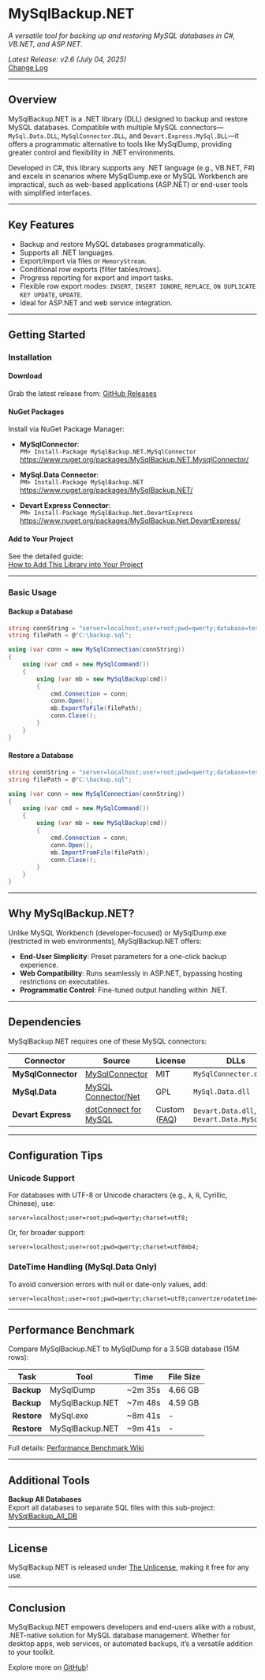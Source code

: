 # MySqlBackup.NET

*A versatile tool for backing up and restoring MySQL databases in C#, VB.NET, and ASP.NET.*

*Latest Release: v2.6 (July 04, 2025)*  
[Change Log](https://github.com/MySqlBackupNET/MySqlBackup.Net/wiki/Change-Log)

---

## Overview

MySqlBackup.NET is a .NET library (DLL) designed to backup and restore MySQL databases. Compatible with multiple MySQL connectors—`MySql.Data.DLL`, `MySqlConnector.DLL`, and `Devart.Express.MySql.DLL`—it offers a programmatic alternative to tools like MySqlDump, providing greater control and flexibility in .NET environments.

Developed in C#, this library supports any .NET language (e.g., VB.NET, F#) and excels in scenarios where MySqlDump.exe or MySQL Workbench are impractical, such as web-based applications (ASP.NET) or end-user tools with simplified interfaces.

---

## Key Features

- Backup and restore MySQL databases programmatically.
- Supports all .NET languages.
- Export/import via files or `MemoryStream`.
- Conditional row exports (filter tables/rows).
- Progress reporting for export and import tasks.
- Flexible row export modes: `INSERT`, `INSERT IGNORE`, `REPLACE`, `ON DUPLICATE KEY UPDATE`, `UPDATE`.
- Ideal for ASP.NET and web service integration.

---

## Getting Started

### Installation

#### Download
Grab the latest release from: [GitHub Releases](https://github.com/MySqlBackupNET/MySqlBackup.Net/releases)

#### NuGet Packages
Install via NuGet Package Manager:

- **MySqlConnector**:  
  `PM> Install-Package MySqlBackup.NET.MySqlConnector`  
  https://www.nuget.org/packages/MySqlBackup.NET.MysqlConnector/
  
- **MySql.Data Connector**:  
  `PM> Install-Package MySqlBackup.NET`  
  https://www.nuget.org/packages/MySqlBackup.NET/

- **Devart Express Connector**:  
  `PM> Install-Package MySqlBackup.Net.DevartExpress`  
  https://www.nuget.org/packages/MySqlBackup.Net.DevartExpress/

#### Add to Your Project
See the detailed guide:  
[How to Add This Library into Your Project](https://github.com/MySqlBackupNET/MySqlBackup.Net/wiki/How-to-Add-This-Library-into-Your-Project)

---

### Basic Usage

#### Backup a Database
```csharp
string connString = "server=localhost;user=root;pwd=qwerty;database=test;";
string filePath = @"C:\backup.sql";

using (var conn = new MySqlConnection(connString))
{
    using (var cmd = new MySqlCommand())
    {
        using (var mb = new MySqlBackup(cmd))
        {
            cmd.Connection = conn;
            conn.Open();
            mb.ExportToFile(filePath);
            conn.Close();
        }
    }
}
```

#### Restore a Database
```csharp
string connString = "server=localhost;user=root;pwd=qwerty;database=test;";
string filePath = @"C:\backup.sql";

using (var conn = new MySqlConnection(connString))
{
    using (var cmd = new MySqlCommand())
    {
        using (var mb = new MySqlBackup(cmd))
        {
            cmd.Connection = conn;
            conn.Open();
            mb.ImportFromFile(filePath);
            conn.Close();
        }
    }
}
```

---

## Why MySqlBackup.NET?

Unlike MySQL Workbench (developer-focused) or MySqlDump.exe (restricted in web environments), MySqlBackup.NET offers:

- **End-User Simplicity**: Preset parameters for a one-click backup experience.
- **Web Compatibility**: Runs seamlessly in ASP.NET, bypassing hosting restrictions on executables.
- **Programmatic Control**: Fine-tuned output handling within .NET.

---

## Dependencies

MySqlBackup.NET requires one of these MySQL connectors:

| Connector             | Source                                      | License       | DLLs                     |
|-----------------------|---------------------------------------------|---------------|--------------------------|
| **MySqlConnector**    | [MySqlConnector](https://mysqlconnector.net/) | MIT           | `MySqlConnector.dll`     |
| **MySql.Data**        | [MySQL Connector/Net](http://www.mysql.com/downloads/connector/net/) | GPL           | `MySql.Data.dll`         |
| **Devart Express**    | [dotConnect for MySQL](https://www.devart.com/dotconnect/mysql/)     | Custom ([FAQ](https://www.devart.com/dotconnect/mysql/licensing-faq.html)) | `Devart.Data.dll`, `Devart.Data.MySql.dll` |


---

## Configuration Tips

### Unicode Support
For databases with UTF-8 or Unicode characters (e.g., `À`, `Ñ`, Cyrillic, Chinese), use:
```
server=localhost;user=root;pwd=qwerty;charset=utf8;
```
Or, for broader support:
```
server=localhost;user=root;pwd=qwerty;charset=utf8mb4;
```

### DateTime Handling (MySql.Data Only)
To avoid conversion errors with null or date-only values, add:
```
server=localhost;user=root;pwd=qwerty;charset=utf8;convertzerodatetime=true;
```

---

## Performance Benchmark

Compare MySqlBackup.NET to MySqlDump for a 3.5GB database (15M rows):

| Task         | Tool              | Time    | File Size      |
|--------------|-------------------|---------|----------------|
| **Backup**   | MySqlDump         | ~2m 35s | 4.66 GB        |
| **Backup**   | MySqlBackup.NET   | ~7m 48s | 4.59 GB        |
| **Restore**  | MySql.exe         | ~8m 41s | -              |
| **Restore**  | MySqlBackup.NET   | ~9m 41s | -              |

Full details: [Performance Benchmark Wiki](https://github.com/MySqlBackupNET/MySqlBackup.Net/wiki/Performance-Benchmark-(MySqlDump-vs-MySqlBackup.NET))

---

## Additional Tools

**Backup All Databases**  
Export all databases to separate SQL files with this sub-project:  
[MySqlBackup_All_DB](https://github.com/MySqlBackupNET/MySqlBackup_All_DB)

---

## License

MySqlBackup.NET is released under [The Unlicense](https://github.com/MySqlBackupNET/MySqlBackup.Net/blob/master/LICENSE), making it free for any use.

---

## Conclusion

MySqlBackup.NET empowers developers and end-users alike with a robust, .NET-native solution for MySQL database management. Whether for desktop apps, web services, or automated backups, it’s a versatile addition to your toolkit.

Explore more on [GitHub](https://github.com/MySqlBackupNET/MySqlBackup.Net)!
